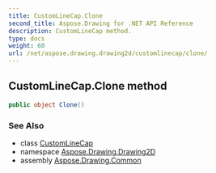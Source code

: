 ```yaml
---
title: CustomLineCap.Clone
second_title: Aspose.Drawing for .NET API Reference
description: CustomLineCap method. 
type: docs
weight: 60
url: /net/aspose.drawing.drawing2d/customlinecap/clone/
---
```

## CustomLineCap.Clone method

```csharp
public object Clone()
```

### See Also

* class [CustomLineCap](../)
* namespace [Aspose.Drawing.Drawing2D](../../customlinecap/)
* assembly [Aspose.Drawing.Common](../../../)


